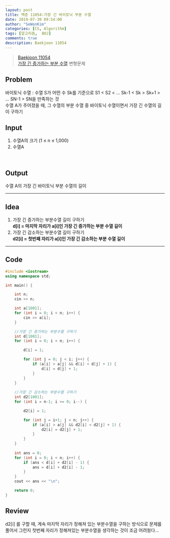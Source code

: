 ```yaml
---
layout: post
title: 백준 11054:가장 긴 바이토닉 부분 수열
date: 2019-07-30 09:54:00
author: "SeWonKim"
categories: [CS, Algorithm]
tags: [알고리즘,  BOJ]
comments: true
description: Baekjoon 11054
---
```


> [Baekjoon 11054](https://www.acmicpc.net/problem/11054)         
[가장 긴 증가하는 부분 수열](https://sewonkimm.github.io/cs/algorithm/2019/07/29/Q11053.html) 변형문제



## Problem
바이토닉 수열 : 수열 S가 어떤 수 Sk를 기준으로 S1 < S2 < ... Sk-1 < Sk > Sk+1 > ... SN-1 > SN을 만족하는 것        
수열 A가 주어졌을 때, 그 수열의 부분 수열 중 바이토닉 수열이면서 가장 긴 수열의 길이 구하기



## Input
1. 수열A의 크기 (1 ≤ n ≤ 1,000)
2. 수열A 

​    

## Output
수열 A의 가장 긴 바이토닉 부분 수열의 길이



------



## Idea
1. 가장 긴 증가하는 부분수열 길이 구하기        
   **d[i] = 마지막 자리가 a[i]인 가장 긴 증가하는 부분 수열 길이**
2. 가장 긴 감소하는 부분수열 길이 구하기      
   **d2[i] = 첫번째 자리가 a[i]인 가장 긴 감소하는 부분 수열 길이**


------



## Code
```cpp
#include <iostream>
using namespace std;

int main() {

	int n;
	cin >> n;

	int a[1001];
	for (int i = 0; i < n; i++) {
		cin >> a[i];
	}

	//가장 긴 증가하는 부분수열 구하기
	int d[1001];
	for (int i = 0; i < n; i++) {

		d[i] = 1;

		for (int j = 0; j < i; j++) {
			if (a[i] > a[j] && d[i] < d[j] + 1) {
				d[i] = d[j] + 1;
			}
		}
	}
	
	//가장 긴 감소하는 부분수열 구하기
	int d2[1001];
	for (int i = n-1; i >= 0; i--) {

		d2[i] = 1;

		for (int j = i+1; j < n; j++) {
			if (a[i] > a[j] && d2[i] < d2[j] + 1) {
				d2[i] = d2[j] + 1;
			}
		}
	}
	
	int ans = 0;
	for (int i = 0; i < n; i++) {
		if (ans < d[i] + d2[i] - 1) {
			ans = d[i] + d2[i] - 1;
		}
	}
	cout << ans << "\n";

	return 0;
}
```





## Review
d2[i] 를 구할 때, 계속 마지막 자리가 정해져 있는 부분수열을 구하는 방식으로 문제를 풀어서 그런지 첫번째 자리가 정해져있는 부분수열을 생각하는 것이 조금 어려웠다...

